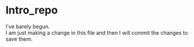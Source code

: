 # Intro_repo
I've barely begun. <br>
I am just making a change in this file and then I will commit the changes to save them.
